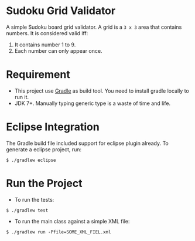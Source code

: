 # Sudoku Grid Validator
A simple Sudoku board grid validator. A grid is a `3 x 3` area that contains numbers. It is considered valid iff:

  1. It contains number 1 to 9.
  2. Each number can only appear once.
  
# Requirement
* This project use [Gradle](http://gradle.org/) as build tool. You need to install gradle locally to run it.
* JDK 7+. Manually typing generic type is a waste of time and life.

# Eclipse Integration
The Gradle build file included support for eclipse plugin already. To generate a eclipse project, run:

```
$ ./gradlew eclipse
```

# Run the Project
* To run the tests:

```
$ ./gradlew test
```

* To run the main class against a simple XML file:

```
$ ./gradlew run -Pfile=SOME_XML_FIEL.xml
```



